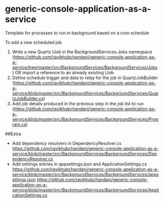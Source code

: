 # generic-console-application-as-a-service
Template for processes to run in background based on a cron schedule

To add a new scheduled job
1. Write a new Quartz IJob in the BackgroundServices.Jobs namespace (https://github.com/ravikhubchandani/generic-console-application-as-a-service/tree/master/src/BackgroundServices/BackgroundServices/Jobs) OR import a reference to an already existing IJob
2. Define schedule trigger and data to relay for the job in QuartzJobBuilder (https://github.com/ravikhubchandani/generic-console-application-as-a-service/blob/master/src/BackgroundServices/BackgroundServices/QuartzJobBuilder.cs)
3. Add job details produced in the previous step in the job list to run (https://github.com/ravikhubchandani/generic-console-application-as-a-service/blob/master/src/BackgroundServices/BackgroundServices/Program.cs)

##Extra
* Add dependency resolvers in DependencyResolver.cs https://github.com/ravikhubchandani/generic-console-application-as-a-service/blob/master/src/BackgroundServices/BackgroundServices/DependencyResolver.cs
* Add settings entries in appsettings.json and ApplicationSettings.cs https://github.com/ravikhubchandani/generic-console-application-as-a-service/blob/master/src/BackgroundServices/BackgroundServices/appsettings.json https://github.com/ravikhubchandani/generic-console-application-as-a-service/blob/master/src/BackgroundServices/BackgroundServices/ApplicationSettings.cs
